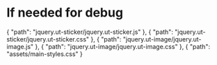 # If needed for debug
  {
    "path": "jquery.ut-sticker/jquery.ut-sticker.js"
  },
  {
    "path": "jquery.ut-sticker/jquery.ut-sticker.css"
  },
  {
    "path": "jquery.ut-image/jquery.ut-image.js"
  },
  {
    "path": "jquery.ut-image/jquery.ut-image.css"
  },
  {
    "path": "assets/main-styles.css"
  }
